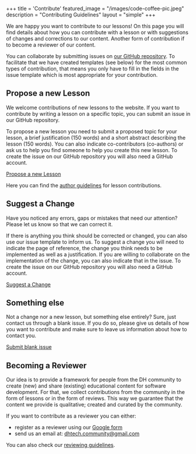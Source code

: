 +++
title = 'Contribute'
featured_image = "/images/code-coffee-pic.jpeg"
description = "Contributing Guidelines"
layout = "simple"
+++

We are happy you want to contribute to our lessons! On this page you will find details about how you can contribute with a lesson or with suggestions of changes and corrections to our content. Another form of contribution if to become a reviewer of our content. 

You can collaborate by submitting issues on [our GitHub repository](https://github.com/dh-tech/wg-education-training). To facilitate that we have created templates (see below) for the most common types of contribution, that means you only have to fill in the fields in the issue template which is most appropriate for your contribution.

## Propose a new Lesson

We welcome contributions of new lessons to the website. If you want to contribute by writing a lesson on a specific topic, you can submit an issue in our GitHub repository.

To propose a new lesson you need to submit a proposed topic for your lesson, a brief justification (150 words) and a short abstract describing the lesson (150 words). You can also indicate co-contributors (co-authors) or ask us to help you find someone to help you create this new lesson. To create the issue on our GitHub repository you will also need a GitHub account.

[Propose a new Lesson](https://github.com/dh-tech/wg-education-training/issues/new?template=propose-a-new-lesson.md)

Here you can find the [author guidelines](./author-guidelines/) for lesson contributions.

## Suggest a Change

Have you noticed any errors, gaps or mistakes that need our attention? Please let us know so that we can correct it.

If there is anything you think should be corrected or changed, you can also use our issue template to inform us. To suggest a change you will need to indicate the page of reference, the change you think needs to be implemented as well as a justification. If you are willing to collaborate on the implementation of the change, you can also indicate that in the issue. To create the issue on our GitHub repository you will also need a GitHub account.

[Suggest a Change](https://github.com/dh-tech/wg-education-training/issues/new?template=suggest-a-change.md)

## Something else

Not a change nor a new lesson, but something else entirely? Sure, just contact us through a blank issue. If you do so, please give us details of how you want to contribute and make sure to leave us information about how to contact you.

[Submit blank issue](https://github.com/dh-tech/wg-education-training/issues/new?template=BLANK_ISSUE)

## Becoming a Reviewer

Our idea is to provide a framework for people from the DH community to create (new) and share (existing) educational content for software development. For that, we collect contributions from the community in the form of lessons or in the form of reviews. This way we guarantee that the content we provide is qualitative; created and curated by the community.

If you want to contribute as a reviewer you can either:

* register as a reviewer using our [Google form](https://forms.gle/wJXZzWhbbndYcmu89)
* send us an email at: dhtech.community@gmail.com

You can also check our [reviewing guidelines](./reviewer-guidelines/).
